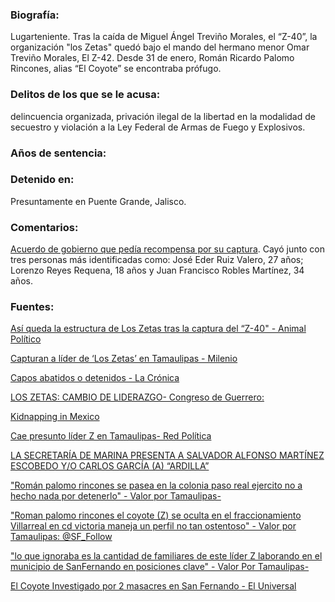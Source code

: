 ### Biografía:

Lugarteniente. Tras la caída de  Miguel Ángel Treviño Morales, el “Z-40”, la organización "los Zetas" quedó bajo el mando del hermano menor  Omar Treviño Morales, El Z-42.  Desde 31 de enero, Román Ricardo Palomo Rincones, alias “El Coyote” se encontraba prófugo.

### Delitos de los que se le acusa:

delincuencia organizada, privación ilegal de la libertad en la modalidad de secuestro y violación a la Ley Federal de Armas de Fuego y Explosivos.

### Años de sentencia: 

### Detenido en:

Presuntamente en Puente Grande, Jalisco.

### Comentarios:

[Acuerdo de gobierno que pedía recompensa por su captura](http://www.pgr.gob.mx/Normatec/Documentos/a-38-11.pdf). 
Cayó junto con tres personas más identificadas como:  José Eder Ruiz Valero, 27 años; Lorenzo Reyes Requena, 18 años y Juan Francisco Robles Martínez, 34 años. 

### Fuentes:

[Así queda la estructura de Los Zetas tras la captura del “Z-40" - Animal Político](http://www.animalpolitico.com/2013/07/asi-queda-la-estructura-de-los-zetas-tras-la-captura-del-40/)


[Capturan a líder de ‘Los Zetas’ en Tamaulipas - Milenio](http://www.milenio.com/policia/Capturan-lider-Zetas-Tamaulipas_0_141585981.html) 

[Capos abatidos o detenidos - La Crónica](http://www.lacronica.com/EdicionDigital/Ediciones/20131220/PDFS/General_35.pdf) 

[LOS ZETAS: CAMBIO DE LIDERAZGO- Congreso de Guerrero:](http://congresogro.gob.mx/files/Sintesis-2013/julio/17_de_julio_13_Columnas.pdf)

[Kidnapping in Mexico](http://www.robertsonryan.com/wp-content/uploads/2012/07/Monthly-kidnap-news-Oct13.pdf)  

[Cae presunto líder Z en Tamaulipas- Red Política](http://www.redpolitica.mx/nacion/cae-presunto-lider-zeta-el-tamaulipas)	

[LA SECRETARÍA DE MARINA PRESENTA A SALVADOR ALFONSO MARTÍNEZ ESCOBEDO  Y/O CARLOS GARCÍA (A) “ARDILLA”](http://www.redpolitica.mx/nacion/cae-presunto-lider-zeta-el-tamaulipas)

["Román palomo rincones se pasea en la colonia paso real ejercito no a hecho nada por detenerlo" - Valor por Tamaulipas-](https://www.facebook.com/ValorPorTamaulipas/posts/313015338807811) 

["Roman palomo rincones el coyote (Z) se oculta en el fraccionamiento Villarreal en cd victoria maneja un perfil no tan ostentoso" - Valor por Tamaulipas: @SF_Follow](https://www.facebook.com/ValorPorTamaulipas/posts/388438314598846) 

["lo que ignoraba es la cantidad de familiares de este líder Z laborando en el municipio de SanFernando en posiciones clave" -  Valor Por Tamaulipas-](https://www.facebook.com/ValorPorTamaulipas/posts/297288440380501)  

[El Coyote Investigado por 2 masacres en San Fernando - El Universal](http://www.eluniversal.com.mx/nacion/184777.html) 

